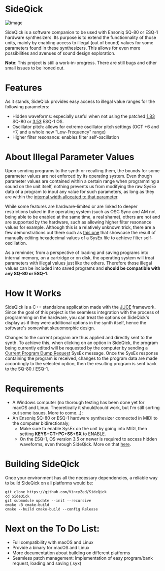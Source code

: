  # SideQick

 ![image](https://github.com/user-attachments/assets/476f15c1-da74-4278-9f33-3f358d8b89bc)


SideQick is a software companion to be used with Ensoniq SQ-80 or ESQ-1 hardware synthesizers. Its purpose is to extend the functionnality of those units, mainly by enabling access to illegal (out of bound) values for some parameters found in these synthesizers. This allows for even more possibilities and avenues of sound design exploration.

**Note**: This project is still a work-in-progress. There are still bugs and other small issues to be ironed out.

# Features

As it stands, SideQick provides easy access to illegal value ranges for the following parameters:
- Hidden waveforms: especially useful when not using the patched [1.83](http://www.buchty.net/~buchty/sq80/customize.html) SQ-80 or [3.53](http://www.buchty.net/~buchty/esq1/customize.html) ESQ-1 OS.
- Oscillator pitch: allows for extreme oscillator pitch settings (OCT +6 and +7, and a whole new "Low-Frequency" range)
- Higher filter resonance: enables filter self-oscillation


# About Illegal Parameter Values

Upon sending programs to the synth or recalling them, the bounds for some parameter values are not enforced by its operating system. Even though parameter values are contained within a certain range when programming a sound on the unit itself, nothing prevents us from modifying the raw SysEx data of a program to input any value for such parameters, as long as they are within the [internal width allocated to that parameter](http://www.buchty.net/ensoniq/files/manuals/SQ80.pdf#page=214).

While some features are hardware-limited or are linked to deeper restrictions baked in the operating system (such as OSC Sync and AM not being able to be enabled at the same time, a real shame), others are not and are supported by the hardware, such as allowing higher filter resonance values for example.
Although this is a relatively unknown trick, there are a few demonstrations out there such as [this one](https://www.youtube.com/watch?v=Usa-v3nnpAU) that showcase the result of manually editing hexadecimal values of a SysEx file to achieve filter self-oscillation.

As a reminder, from a perspective of loading and saving programs into internal memory, on a cartridge or on disk, the operating system will treat parameters with illegal values just like the others. Therefore those illegal values can be included into saved programs and **should be compatible with any SQ-80 or ESQ-1**.


# How It Works

SideQick is a C++ standalone application made with the [JUCE](https://juce.com/) framework. Since the goal of this project is the seamless integration with the process of programming on the hardware, you can treat the options on SideQick's display as if they were additional options in the synth itself, hence the software's somewhat skeuomorphic design.

Changes to the current program are thus applied and directly sent to the synth. To achieve this, when clicking on an option in SideQick, the program being currently edited will be requested by the computer by sending a [Current Program Dump Request](http://www.buchty.net/ensoniq/files/manuals/SQ80.pdf#page=204) SysEx message. Once the SysEx response containing the program is received, changes to the program data are made accordingly to the selected option, then the resulting program is sent back to the SQ-80 / ESQ-1.


# Requirements
- A Windows computer (no thorough testing has been done yet for macOS and Linux. Theoretically it should/could work, but I'm still sorting out some issues. More to come...);
- An Ensoniq SQ-80 or ESQ-1 hardware synthesizer connected in MIDI to the computer bidirectionaly;
    - Make sure to enable SysEx on the unit by going into MIDI, then setting **KEYS+CT+PC+SS+SX** to ENABLE.
    - On the ESQ-1, OS version 3.5 or newer is required to access hidden waveforms, even through SideQick. More on that [here](http://buchty.net/ensoniq/hidden-wave.html).

# Building SideQick
Once your environment has all the necessary dependencies, a reliable way to build SideQick on all platforms would be:

```
git clone https://github.com/VincyZed/SideQick
cd SideQick
git submodule update --init --recursive
cmake -B cmake-build
cmake --build cmake-build --config Release
```

# Next on the To Do List:
- Full compatibility with macOS and Linux
- Provide a binary for macOS and Linux
- More documentation about building on different platforms
- Seamless patch management: Implementation of easy program/bank request, loading and saving (.syx)
